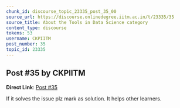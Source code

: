 ```yaml
---
chunk_id: discourse_topic_23335_post_35_00
source_url: https://discourse.onlinedegree.iitm.ac.in/t/23335/35
source_title: About the Tools in Data Science category
content_type: discourse
tokens: 53
username: CKPIITM
post_number: 35
topic_id: 23335
---
```


## Post #35 by CKPIITM

**Direct Link**: [Post #35](https://discourse.onlinedegree.iitm.ac.in/t/23335/35)

If it solves the issue plz mark as solution. It helps other learners.
